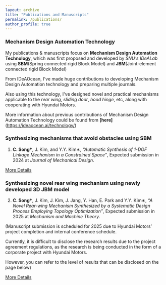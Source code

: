```yaml
---
layout: archive
title: "Publications and Manuscripts"
permalink: /publications/
author_profile: true
---
```


### Mechanism Design Automation Technology
My publications & manuscripts focus on **Mechanism Design Automation Technology**, which was first proposed and developed by *SNU's IDeALab* using **SBM**(Spring connected rigid Block Model) and **JBM**(Joint-element connected rigid
Block Model)

From IDeAOcean, I've made huge contributions to developing Mechanism Design Automation technology and preparing multiple journals.

Also using this technology, I've designed novel and practical mechanisms applicable to the *rear wing*, *sliding door*, *hood hinge*, etc, along with cooperating with Hyundai Motors.

More information about previous contributions of Mechanism Design Automation Technology could be found from **[here]**(https://ideaocean.ai/technology/)

### Synthesizing mechanisms that avoid obstacles using SBM
1. **C. Song†**, J. Kim, and Y.Y. Kim∗, *“Automatic Synthesis of 1-DOF Linkage Mechanism in a Constrained Space”*, Expected
submission in 2024 at *Journal of Mechanical Design*.

[More Details](https://cksdml1014.github.io/chanisong//publication/2009-10-01-paper-title-number-1)

### Synthesizing novel rear wing mechanism using newly developed 3D JBM model
2. **C. Song†**, J. Kim, J. Kim, J. Jang, Y. Han, E. Park and Y.Y. Kim∗, *“A Novel Rear-wing Mechanism Synthesized by a
Systematic Design Process Employing Topology Optimization”*, Expected submission in 2025 at *Mechanism and Machine
Theory*.

(Manuscript submission is scheduled for 2025 due to Hyundai Motors’ project completion and internal conference schedule.

Currently, it is difficult to disclose the research results due to the project agreement regulations, as the research is being conducted in the form of a corporate project with Hyundai Motors.

However, you can refer to the level of results that can be disclosed on the page below)

[More Details](https://cksdml1014.github.io/chanisong//publications/2010-10-01-paper-title-number-2)
